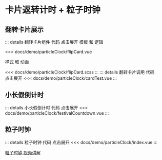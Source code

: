 # 卡片返转计时 + 粒子时钟

<script setup>
import demo from "./index.vue"
import cardTest from "./cardTest.vue"
import festivalCountdown from "./festivalCountdown.vue"

</script>

## 翻转卡片展示

<cardTest/>

::: details 翻转卡片组件 代码 点击展开
模板 和 逻辑

<<< docs/demo/particleClock/flipCard.vue

样式 和 动画

<<< docs/demo/particleClock/flipCard.scss
:::
::: details 翻转卡片调用 代码 点击展开
<<< docs/demo/particleClock/cardTest.vue
:::

## 小长假倒计时

<festivalCountdown/>

::: details 小长假倒计时 代码 点击展开
<<< docs/demo/particleClock/festivalCountdown.vue
:::

## 粒子时钟

<demo></demo>

::: details 粒子时钟 代码 点击展开
<<< docs/demo/particleClock/index.vue
:::

[粒子时钟 视频讲解](https://www.douyin.com/video/7238231456416402748)
